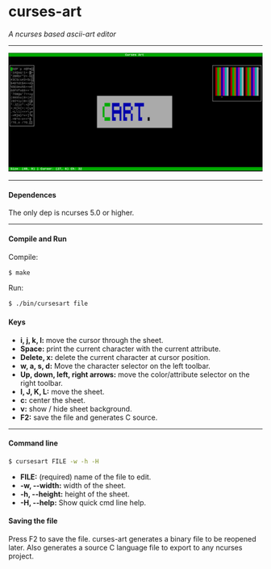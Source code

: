 # curses-art
*A ncurses based ascii-art editor*

---

![](res/curses-art.png)

---

#### Dependences
The only dep is ncurses 5.0 or higher.

---
#### Compile and Run
Compile:
```sh
$ make
```
Run:
```sh
$ ./bin/cursesart file
```

#### Keys
* **i, j, k, l:** move the cursor through the sheet.
* **Space:** print the current character with the current attribute.
* **Delete, x:** delete the current character at cursor position.
* **w, a, s, d:** Move the character selector on the left toolbar.
* **Up, down, left, right arrows:** move the color/attribute selector on the right  toolbar.
* **I, J, K, L:** move the sheet.
* **c:** center the sheet.
* **v:** show / hide sheet background.
* **F2:** save the file and generates C source.
---
#### Command line
```sh
$ cursesart FILE -w -h -H
```
* **FILE:** (required) name of the file to edit.
* **-w, --width:** width of the sheet.
* **-h, --height:** height of the sheet.
* **-H, --help:** Show quick cmd line help.

#### Saving the file
Press F2 to save the file. curses-art generates a binary file to be reopened later. Also generates a source C language file to export to any ncurses project.